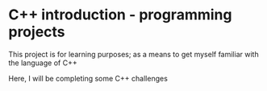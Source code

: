 # C++ introduction - programming projects
This project is for learning purposes; as a means to get myself familiar with the language of C++

Here, I will be completing some C++ challenges
